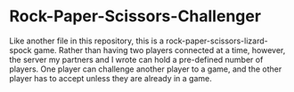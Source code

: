 # Rock-Paper-Scissors-Challenger
Like another file in this repository, this is a rock-paper-scissors-lizard-spock game. Rather than having two players connected at a time, however, the server my partners and I wrote can hold a pre-defined number of players. One player can challenge another player to a game, and the other player has to accept unless they are already in a game.
